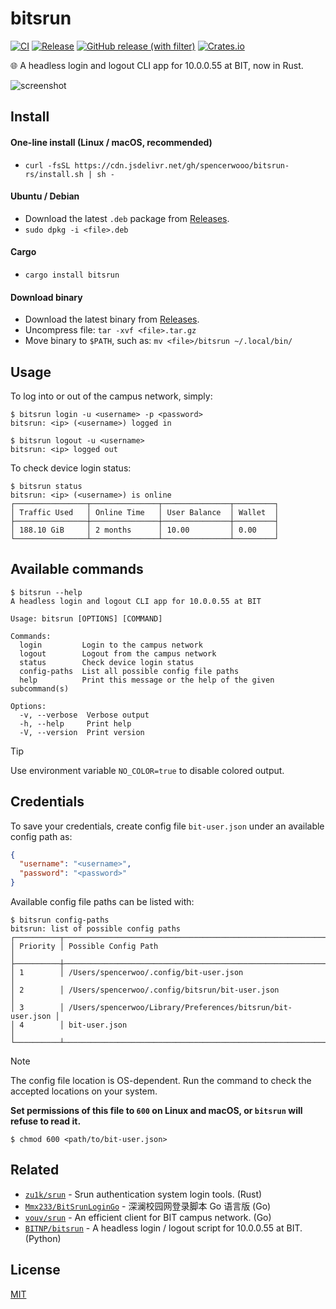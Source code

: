 # bitsrun

[![CI](https://github.com/spencerwooo/bitsrun-rs/actions/workflows/ci.yml/badge.svg)](https://github.com/spencerwooo/bitsrun-rs/actions/workflows/ci.yml)
[![Release](https://github.com/spencerwooo/bitsrun-rs/actions/workflows/release.yml/badge.svg)](https://github.com/spencerwooo/bitsrun-rs/actions/workflows/release.yml)
[![GitHub release (with filter)](https://img.shields.io/github/v/release/spencerwooo/bitsrun-rs)](https://github.com/spencerwooo/bitsrun-rs/releases/latest)
[![Crates.io](https://img.shields.io/crates/v/bitsrun?color=rgb(221%2C%20170%2C%2071))](https://crates.io/crates/bitsrun)

🌐 A headless login and logout CLI app for 10.0.0.55 at BIT, now in Rust.

![screenshot](https://github.com/spencerwooo/bitsrun-rs/assets/32114380/011e7591-1474-4df8-a371-7a9da7629959)

## Install

#### One-line install (Linux / macOS, recommended)

- `curl -fsSL https://cdn.jsdelivr.net/gh/spencerwooo/bitsrun-rs/install.sh | sh -`

#### Ubuntu / Debian

- Download the latest `.deb` package from [Releases](https://github.com/spencerwooo/bitsrun-rs/releases/latest).
- `sudo dpkg -i <file>.deb`

#### Cargo

- `cargo install bitsrun`

#### Download binary

- Download the latest binary from [Releases](https://github.com/spencerwooo/bitsrun-rs/releases/latest).
- Uncompress file: `tar -xvf <file>.tar.gz`
- Move binary to `$PATH`, such as: `mv <file>/bitsrun ~/.local/bin/`

## Usage

To log into or out of the campus network, simply:

```console
$ bitsrun login -u <username> -p <password>
bitsrun: <ip> (<username>) logged in

$ bitsrun logout -u <username>
bitsrun: <ip> logged out
```

To check device login status:

```console
$ bitsrun status
bitsrun: <ip> (<username>) is online
┌────────────────┬───────────────┬───────────────┬─────────┐
│ Traffic Used   │ Online Time   │ User Balance  │ Wallet  │
├────────────────┼───────────────┼───────────────┼─────────┤
│ 188.10 GiB     │ 2 months      │ 10.00         │ 0.00    │
└────────────────┴───────────────┴───────────────┴─────────┘
```

## Available commands

```console
$ bitsrun --help
A headless login and logout CLI app for 10.0.0.55 at BIT

Usage: bitsrun [OPTIONS] [COMMAND]

Commands:
  login         Login to the campus network
  logout        Logout from the campus network
  status        Check device login status
  config-paths  List all possible config file paths
  help          Print this message or the help of the given subcommand(s)

Options:
  -v, --verbose  Verbose output
  -h, --help     Print help
  -V, --version  Print version
```

> [!TIP]
> Use environment variable `NO_COLOR=true` to disable colored output.

## Credentials

To save your credentials, create config file `bit-user.json` under an available config path as:

```json
{
  "username": "<username>",
  "password": "<password>"
}
```

Available config file paths can be listed with:

```console
$ bitsrun config-paths
bitsrun: list of possible config paths
┌──────────┬─────────────────────────────────────────────────────────────┐
│ Priority │ Possible Config Path                                        │
├──────────┼─────────────────────────────────────────────────────────────┤
│ 1        │ /Users/spencerwoo/.config/bit-user.json                     │
│ 2        │ /Users/spencerwoo/.config/bitsrun/bit-user.json             │
│ 3        │ /Users/spencerwoo/Library/Preferences/bitsrun/bit-user.json │
│ 4        │ bit-user.json                                               │
└──────────┴─────────────────────────────────────────────────────────────┘
```

> [!NOTE]
> The config file location is OS-dependent. Run the command to check the accepted locations on your system.

**Set permissions of this file to `600` on Linux and macOS, or `bitsrun` will refuse to read it.**

```console
$ chmod 600 <path/to/bit-user.json>
```

## Related

- [`zu1k/srun`](https://github.com/zu1k/srun) - Srun authentication system login tools. (Rust)
- [`Mmx233/BitSrunLoginGo`](https://github.com/Mmx233/BitSrunLoginGo) - 深澜校园网登录脚本 Go 语言版 (Go)
- [`vouv/srun`](https://github.com/vouv/srun) - An efficient client for BIT campus network. (Go)
- [`BITNP/bitsrun`](https://github.com/BITNP/bitsrun) - A headless login / logout script for 10.0.0.55 at BIT. (Python)

## License

[MIT](./LICENSE)
